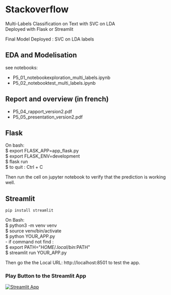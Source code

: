 
# Stackoverflow
Multi-Labels Classification on Text with SVC on LDA  \
Deployed with Flask or Streamlit

Final Model Deployed : SVC on LDA labels

## EDA and Modelisation

see notebooks:
- P5_01_notebookexploration_multi_labels.ipynb
- P5_02_notebooktest_multi_labels.ipynb

## Report and overview (in french)

- P5_04_rapport_version2.pdf
- P5_05_presentation_version2.pdf

## Flask  

On bash: \
        $ export FLASK_APP=app_flask.py \
        $ export FLASK_ENV=development \
        $ flask run \
        $ to quit : Ctrl + C 
        
Then run the cell on jupyter notebook to verify that the prediction is working well.

## Streamlit  

`pip install streamlit`

On Bash: \
        $ python3 -m venv venv \
        $ source venv/bin/activate \
        $ python   YOUR_APP.py \
        - if command not find : \
        $ export PATH="$HOME/.local/bin:$PATH" \
        $ streamlit run YOUR_APP.py 
        
Then go the the  Local URL: http://localhost:8501  to test the app.

### Play Button to the Streamlit App
[![Streamlit App](https://static.streamlit.io/badges/streamlit_badge_black_white.svg)](https://share.streamlit.io/catherinele/stackoverflow/app_streamlit.py)
